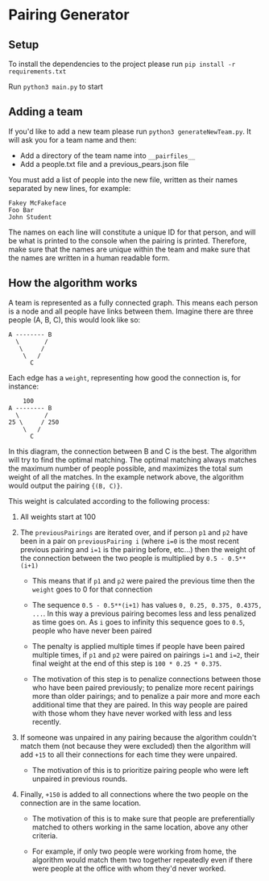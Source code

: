 # Pairing Generator

## Setup

To install the dependencies to the project please run `pip install -r requirements.txt`

Run `python3 main.py` to start

## Adding a team

If you'd like to add a new team please run `python3 generateNewTeam.py`.
It will ask you for a team name and then:

- Add a directory of the team name into `__pairfiles__`
- Add a people.txt file and a previous_pears.json file

You must add a list of people into the new file, written as their names separated by new lines, for example:

```
Fakey McFakeface
Foo Bar
John Student
```

The names on each line will constitute a unique ID for that person, and will be what is printed to the console when the pairing is printed.
Therefore, make sure that the names are unique within the team and make sure that the names are written in a human readable form.

## How the algorithm works

A team is represented as a fully connected graph.
This means each person is a node and all people have links between them.
Imagine there are three people (A, B, C), this would look like so:

```
A -------- B
  \       /
   \     /
    \   /
      C
```

Each edge has a `weight`, representing how good the connection is, for instance:

```
    100
A -------- B
  \       /
25 \     / 250
    \   /
      C
```

In this diagram, the connection between B and C is the best. The algorithm will try to find the optimal matching. The optimal matching always matches the maximum number of people possible, and maximizes the total sum weight of all the matches. In the example network above, the algorithm would output the pairing `{(B, C)}`.

This weight is calculated according to the following process:

1. All weights start at 100

2. The `previousPairings` are iterated over, and if person `p1` and `p2` have been in a pair on `previousPairing i` (where `i=0` is the most recent previous pairing and `i=1` is the pairing before, etc...) then the weight of the connection between the two people is multiplied by `0.5 - 0.5**(i+1)`

   - This means that if `p1` and `p2` were paired the previous time then the `weight` goes to 0 for that connection

   - The sequence `0.5 - 0.5**(i+1)` has values `0, 0.25, 0.375, 0.4375, ...`. In this way a previous pairing becomes less and less penalized as time goes on. As `i` goes to infinity this sequence goes to `0.5`, people who have never been paired

   - The penalty is applied multiple times if people have been paired multiple times, if `p1` and `p2` were paired on pairings `i=1` and `i=2`, their final weight at the end of this step is `100 * 0.25 * 0.375`.

   - The motivation of this step is to penalize connections between those who have been paired previously; to penalize more recent pairings more than older pairings; and to penalize a pair more and more each additional time that they are paired. In this way people are paired with those whom they have never worked with less and less recently.

3. If someone was unpaired in any pairing because the algorithm couldn't match them (not because they were excluded) then the algorithm will add `+15` to all their connections for each time they were unpaired.

   - The motivation of this is to prioritize pairing people who were left unpaired in previous rounds.

4. Finally, `+150` is added to all connections where the two people on the connection are in the same location.

   - The motivation of this is to make sure that people are preferentially matched to others working in the same location, above any other criteria.

   - For example, if only two people were working from home, the algorithm would match them two together repeatedly even if there were people at the office with whom they'd never worked.
